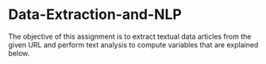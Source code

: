 # Data-Extraction-and-NLP
The objective of this assignment is to extract textual data articles from the given URL and perform text analysis to compute variables that are explained below. 
